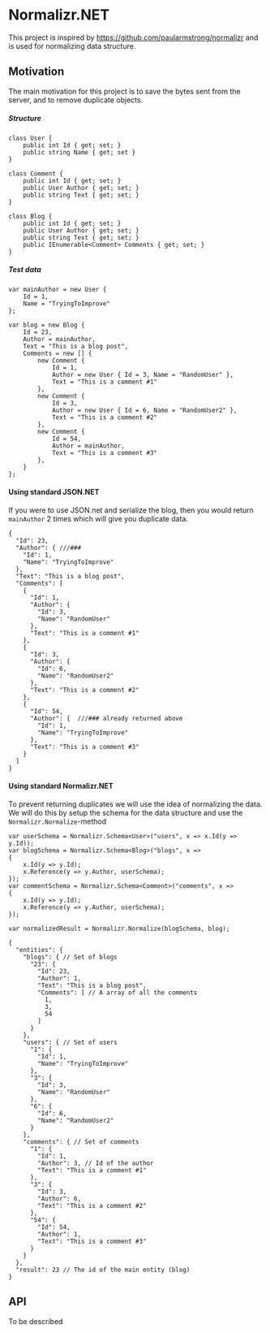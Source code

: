 Normalizr.NET
==================

This project is inspired by https://github.com/paularmstrong/normalizr and is used for normalizing data structure.

Motivation
---------------------------

The main motivation for this project is to save the bytes sent from the server, and to remove duplicate objects.


##### Structure
```
class User {
    public int Id { get; set; }
    public string Name { get; set }
}

class Comment {
    public int Id { get; set; }
    public User Author { get; set; }
    public string Text { get; set; }
}

class Blog {
    public int Id { get; set; }
    public User Author { get; set; }
    public string Text { get; set; }
    public IEnumerable<Comment> Comments { get; set; }
}

```

##### Test data
```
var mainAuthor = new User {
    Id = 1,
    Name = "TryingToImprove"
};

var blog = new Blog {
    Id = 23,
    Author = mainAuthor,
    Text = "This is a blog post",
    Comments = new [] {
        new Comment {
            Id = 1,
            Author = new User { Id = 3, Name = "RandomUser" },
            Text = "This is a comment #1"
        },
        new Comment {
            Id = 3,
            Author = new User { Id = 6, Name = "RandomUser2" },
            Text = "This is a comment #2"
        },
        new Comment {
            Id = 54,
            Author = mainAuthor,
            Text = "This is a comment #3"
        },
    } 
};
```

#### Using standard JSON.NET
If you were to use JSON.net and serialize the blog, then you would return `mainAuthor` 2 times which will give you duplicate data.

```
{
  "Id": 23,
  "Author": { ///###
    "Id": 1,
    "Name": "TryingToImprove"
  },
  "Text": "This is a blog post",
  "Comments": [
    {
      "Id": 1,
      "Author": {
        "Id": 3,
        "Name": "RandomUser"
      },
      "Text": "This is a comment #1"
    },
    {
      "Id": 3,
      "Author": {
        "Id": 6,
        "Name": "RandomUser2"
      },
      "Text": "This is a comment #2"
    },
    {
      "Id": 54,
      "Author": {  ///### already returned above
        "Id": 1,
        "Name": "TryingToImprove"
      },
      "Text": "This is a comment #3"
    }
  ]
}
```

#### Using standard Normalizr.NET
To prevent returning duplicates we will use the idea of normalizing the data. We will do this by setup the schema for the data structure and use the `Normalizr.Normalize`-method

```
var userSchema = Normalizr.Schema<User>("users", x => x.Id(y => y.Id));
var blogSchema = Normalizr.Schema<Blog>("blogs", x =>
{
    x.Id(y => y.Id);
    x.Reference(y => y.Author, userSchema);
});
var commentSchema = Normalizr.Schema<Comment>("comments", x =>
{
    x.Id(y => y.Id);
    x.Reference(y => y.Author, userSchema);
});

var normalizedResult = Normalizr.Normalize(blogSchema, blog);
```

```
{
  "entities": {
    "blogs": { // Set of blogs
      "23": {
        "Id": 23,
        "Author": 1,
        "Text": "This is a blog post",
        "Comments": [ // A array of all the comments
          1,
          3,
          54
        ]
      }
    },
    "users": { // Set of users
      "1": {
        "Id": 1,
        "Name": "TryingToImprove"
      },
      "3": {
        "Id": 3,
        "Name": "RandomUser"
      },
      "6": {
        "Id": 6,
        "Name": "RandomUser2"
      }
    },
    "comments": { // Set of comments
      "1": {
        "Id": 1,
        "Author": 3, // Id of the author
        "Text": "This is a comment #1"
      },
      "3": {
        "Id": 3,
        "Author": 6,
        "Text": "This is a comment #2"
      },
      "54": {
        "Id": 54,
        "Author": 1,
        "Text": "This is a comment #3"
      }
    }
  },
  "result": 23 // The id of the main entity (blog)
}
```

API
---------------------------

To be described